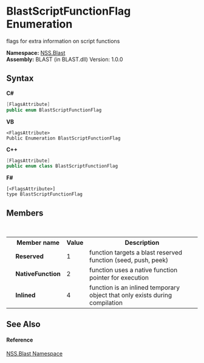 # BlastScriptFunctionFlag Enumeration
 

flags for extra information on script functions

**Namespace:**&nbsp;<a href="88b55311-4a89-0894-e27a-e157e443c7f7.md">NSS.Blast</a><br />**Assembly:**&nbsp;BLAST (in BLAST.dll) Version: 1.0.0

## Syntax

**C#**<br />
``` C#
[FlagsAttribute]
public enum BlastScriptFunctionFlag
```

**VB**<br />
``` VB
<FlagsAttribute>
Public Enumeration BlastScriptFunctionFlag
```

**C++**<br />
``` C++
[FlagsAttribute]
public enum class BlastScriptFunctionFlag
```

**F#**<br />
``` F#
[<FlagsAttribute>]
type BlastScriptFunctionFlag
```


## Members
&nbsp;<table><tr><th></th><th>Member name</th><th>Value</th><th>Description</th></tr><tr><td /><td target="F:NSS.Blast.BlastScriptFunctionFlag.Reserved">**Reserved**</td><td>1</td><td>function targets a blast reserved function (seed, push, peek)</td></tr><tr><td /><td target="F:NSS.Blast.BlastScriptFunctionFlag.NativeFunction">**NativeFunction**</td><td>2</td><td>function uses a native function pointer for execution</td></tr><tr><td /><td target="F:NSS.Blast.BlastScriptFunctionFlag.Inlined">**Inlined**</td><td>4</td><td>function is an inlined temporary object that only exists during compilation</td></tr></table>

## See Also


#### Reference
<a href="88b55311-4a89-0894-e27a-e157e443c7f7.md">NSS.Blast Namespace</a><br />